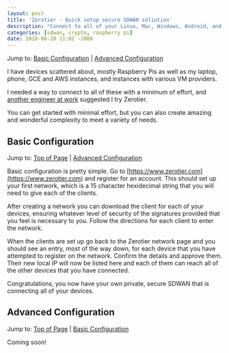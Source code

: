 ```yaml
---
layout: post
title: 'Zerotier - Quick setup secure SDWAN soliution'
description: "Connect to all of your Linux, Mac, Windows, Android, and iOS devices wherever they are"
categories: [sdwan, crypto, raspberry pi]
date: 2018-06-20 11:02 -1000
---
```

Jump to: [Basic Configuration](#basic-configuration) \| [Advanced Configuration](#advanced-configuration)

I have devices scattered about, mostly Raspberry Pis as well as my laptop, phone, GCE and AWS instances, and instances with various VM providers.

I needed a way to connect to all of these with a minimum of effort, and [another engineer at work](http://menari.eu) suggested I try Zerotier.

You can get started with minimal effort, but you can also create amazing and wonderful complexity to meet a variety of needs.

<!-- more -->
## Basic Configuration
Jump to: [Top of Page](#top-of-page) \| [Advanced Configuration](#advanced-configuration)

Basic configuration is pretty simple. Go to [https://www.zerotier.com](https://www.zerotier.com) and register for an account. This should set up your first network, which is a 15 character hexidecimal string that you will need to give each of the clients.

After creating a network you can download the client for each of your devices, ensuring whatever level of security of the signatures provided that you feel is necessary to you. Follow the directions for each client to enter the network.

When the clients are set up go back to the Zerotier network page and you should see an entry, most of the way down, for each device that you have attempted to register on the network. Confirm the details and approve them. Their new local IP will now be listed here and each of them can reach all of the other devices that you have connected.

Congratulations, you now have your own private, secure SDWAN that is connecting all of your devices.

## Advanced Configuration
Jump to: [Top of Page](#top-of-page) \| [Basic Configuration](#basic-configuration)

Coming soon!